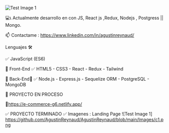 ![Test Image 1](https://github.com/AgustinReynaud/AgustinReynaud/blob/main/Images/image.png)

💻📞 Actualmente desarrollo en con JS, React js ,Redux, Nodejs , Postgress || Mongo.

📫  Contactame :  https://www.linkedin.com/in/agustinreynaud/


Lenguajes 🛠️

✅ JavaScript (ES6)

🔶 Front-End 
✅ HTML5 - CSS3 - React -  Redux - Tailwind 

🔶 Back-End🔩
✅ Node.js - Express.js - Sequelize ORM - PostgreSQL  - MongoDB 


🔶 PROYECTO EN PROCESO 

🔶https://e-commerce-g6.netlify.app/

✅ PROYECTO TERMINADO
✅ Imagenes : 
Landing Page
![Test Image 1] https://github.com/AgustinReynaud/AgustinReynaud/blob/main/Images/c1.png
